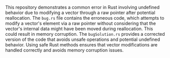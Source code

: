 This repository demonstrates a common error in Rust involving undefined behavior due to modifying a vector through a raw pointer after potential reallocation. The `bug.rs` file contains the erroneous code, which attempts to modify a vector's element via a raw pointer without considering that the vector's internal data might have been moved during reallocation. This could result in memory corruption. The `bugSolution.rs` provides a corrected version of the code that avoids unsafe operations and potential undefined behavior.  Using safe Rust methods ensures that vector modifications are handled correctly and avoids memory corruption issues.